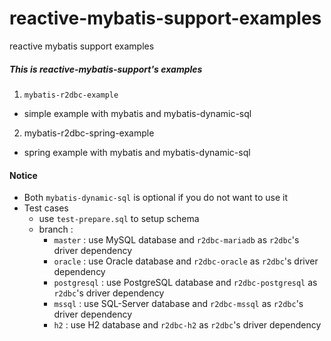 # reactive-mybatis-support-examples
reactive mybatis support examples

##### This is reactive-mybatis-support's examples

1. `mybatis-r2dbc-example`

* simple example with mybatis and mybatis-dynamic-sql

2. mybatis-r2dbc-spring-example

* spring example with mybatis and mybatis-dynamic-sql

#### Notice
* Both `mybatis-dynamic-sql` is optional if you do not want to use it
* Test cases 
  * use `test-prepare.sql` to setup schema 
  * branch :
    * `master` : use MySQL database and `r2dbc-mariadb` as `r2dbc`'s driver dependency
    * `oracle` : use Oracle database and `r2dbc-oracle` as `r2dbc`'s driver dependency
    * `postgresql` : use PostgreSQL database and `r2dbc-postgresql` as `r2dbc`'s driver dependency
    * `mssql` : use SQL-Server database and `r2dbc-mssql` as `r2dbc`'s driver dependency
    * `h2` : use H2 database and `r2dbc-h2` as `r2dbc`'s driver dependency